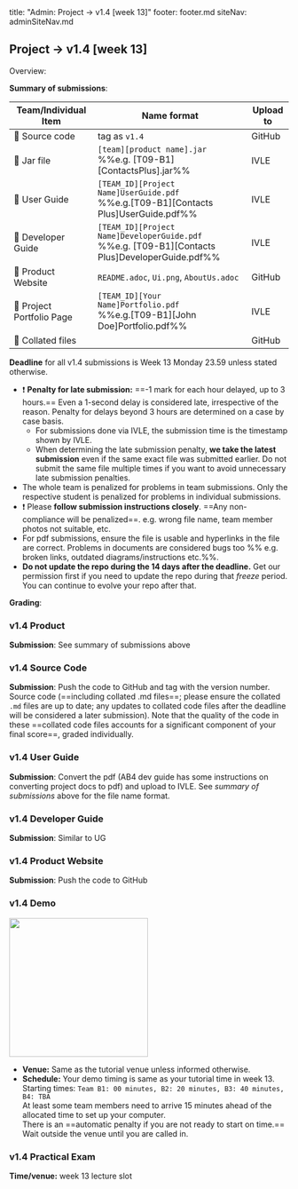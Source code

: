 <frontmatter>
title: "Admin: Project → v1.4 [week 13]"
footer: footer.md
siteNav: adminSiteNav.md
</frontmatter>

<link rel="stylesheet" href="../css/main.css">
<link rel="stylesheet" href="../css/admin.css">

<include src="../common/header.md" />

<div class="website-content" id="main">

<div id="title">

## Project → v1.4 [week 13]
</div>
<div id="body">

<tip-box>

Overview: <include src="project-timeline.md#v14-overview" inline />
</tip-box>

**Summary of submissions**:

Team/Individual Item | Name format | Upload to
-------------------- | ----------- | ---------
:busts_in_silhouette: Source code |  tag as `v1.4` | GitHub
:busts_in_silhouette: Jar file |  `[team][product name].jar`<br>%%e.g. [T09-B1][ContactsPlus].jar%% | IVLE
:busts_in_silhouette: User Guide | `[TEAM_ID][Project Name]UserGuide.pdf`<br>  %%e.g.[T09-B1][Contacts Plus]UserGuide.pdf%% | IVLE
:busts_in_silhouette: Developer Guide | `[TEAM_ID][Project Name]DeveloperGuide.pdf`<br> %%e.g. [T09-B1][Contacts Plus]DeveloperGuide.pdf%% | IVLE
:busts_in_silhouette: Product Website | `README.adoc`, `Ui.png`, `AboutUs.adoc` | GitHub
:bust_in_silhouette: Project Portfolio Page | `[TEAM_ID][Your Name]Portfolio.pdf`<br> %%e.g.[T09-B1][John Doe]Portfolio.pdf%% | IVLE
:bust_in_silhouette: Collated files | | GitHub

**Deadline** for all v1.4 submissions is Week 13 Monday 23.59 unless stated otherwise.

<tip-box> 

* :exclamation: **Penalty for late submission:** ==-1 mark for each hour delayed, up to 3 hours.== Even a 1-second delay is considered late, irrespective of the reason. Penalty for delays beyond 3 hours are determined on a case by case basis. 
  * For submissions done via IVLE, the submission time is the timestamp shown by IVLE.
  * When determining the late submission penalty, **we take the latest submission** even if the same exact file was submitted earlier. Do not submit the same file multiple times if you want to avoid unnecessary late submission penalties.
* The whole team is penalized for problems in team submissions. Only the respective student is penalized for problems in individual submissions. 
* :exclamation: Please **follow submission instructions closely**. ==Any non-compliance will be penalized==. e.g. wrong file name, team member photos not suitable, etc.
* For pdf submissions, ensure the file is usable and hyperlinks in the file are correct. Problems in documents are considered bugs too %%&nbsp;e.g. broken links, outdated diagrams/instructions etc.%%.
* **Do not update the repo during the 14 days after the deadline.** Get our permission first if you need to update the repo during that _freeze_ period. You can continue to evolve your repo after that. 
</tip-box>

**Grading**: 

<panel src="project-assessment.md" header="%%Admin {{ icon_embedding }} Project: Assessment%%" />


### v1.4 Product

<panel header="%%Admin {{ icon_embedding }} Project → Deliverables → Executable%%">
  <include src="project-deliverables.md#project-deliverables-executable" />
</panel>
<p/>

**Submission**: See summary of submissions above 


### v1.4 Source Code

<panel header="%%Admin {{ icon_embedding }} Project → Deliverables → Source Code%%">
  <include src="project-deliverables.md#project-deliverables-sourcecode" />
</panel>
<p/>

**Submission**: Push the code to GitHub and tag with the version number. Source code (==including collated .md files==; please ensure the collated `.md` files are up to date; any updates to collated code files after the deadline will be considered a later submission). Note that the quality of the code in these ==collated code files accounts for a significant component of your final score==, graded individually.


### v1.4 User Guide

<panel header="%%Admin {{ icon_embedding }} Project → Deliverables → User Guide%%">
  <include src="project-deliverables.md#project-deliverables-ug" />
</panel>
<p/>

**Submission**: Convert the pdf (AB4 dev guide has some instructions on converting project docs to pdf) and upload to IVLE. See _summary of submissions_ above for the file name format.


### v1.4 Developer Guide

<panel header="%%Admin {{ icon_embedding }} Project → Deliverables → Developer Guide%%">
  <include src="project-deliverables.md#project-deliverables-dg" />
</panel>
<p/>

**Submission**: Similar to UG


### v1.4 Product Website

<panel header="%%Admin {{ icon_embedding }} Project → Deliverables → Product Website%%">
  <include src="project-deliverables.md#project-deliverables-website" />
</panel>
<p/>

**Submission**: Push the code to GitHub


### v1.4 Demo

<img src="{{baseUrl}}/admin/images/v05demo.png" style="width: 250px">

<panel header="%%Admin {{ icon_embedding }} Project → Deliverables → Demo%%">
  <include src="project-deliverables.md#project-deliverables-demo" />
</panel>
<p/>

* **Venue:** Same as the tutorial venue unless informed otherwise.
* **Schedule:** Your demo timing is same as your tutorial time in week 13.  
    Starting times: `Team B1: 00 minutes, B2: 20 minutes, B3: 40 minutes, B4: TBA`<br>
    At least some team members need to arrive 15 minutes ahead of the allocated time to set up your computer.<br> 
    There is an ==automatic penalty if you are not ready to start on time.==<br>
    Wait outside the venue until you are called in.
    

### v1.4 Practical Exam

<panel header="%%Admin {{ icon_embedding }} Project → Deliverables → Practical Exam%%">
  <include src="project-deliverables.md#project-deliverables-practicalexam" />
</panel>
<p/>

**Time/venue:** week 13 lecture slot


</div>